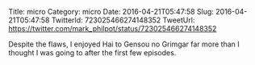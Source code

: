 Title: micro
Category: micro
Date: 2016-04-21T05:47:58
Slug: 2016-04-21T05:47:58
TwitterId: 723025466274148352
TweetUrl: https://twitter.com/mark_philpot/status/723025466274148352

Despite the flaws, I enjoyed Hai to Gensou no Grimgar far more than I thought I was going to after the first few episodes.